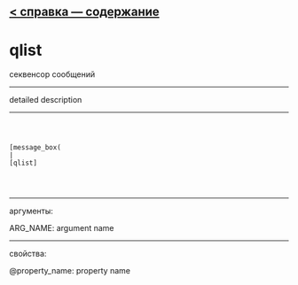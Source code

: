 [< справка — содержание](ceammc_lib.html)
---

# qlist


секвенсор сообщений

---

detailed description
<br>


---


```



[message_box(                                 
|
[qlist]


            
```

---
аргументы:

ARG_NAME: argument name<br>

---
свойства:

@property_name: property name<br>

